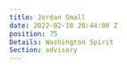 ```yaml
---
title: Jordan Small
date: 2022-02-10 20:44:00 Z
position: 75
Details: Washington Spirit
Section: advisory
---
```


